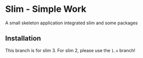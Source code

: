 # Slim - Simple Work

A small skeleton application integrated slim and some packages

## Installation

This branch is for slim 3. For slim 2, please use the `1.x` branch!
